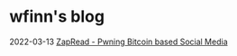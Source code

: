 # wfinn's blog

2022-03-13 [ZapRead - Pwning Bitcoin based Social Media](https://github.com/wfinn/blog/blob/main/ZapRead.md)
